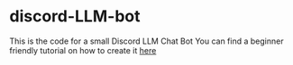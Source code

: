 # discord-LLM-bot
This is the code for a small Discord LLM Chat Bot
You can find a beginner friendly tutorial on how to create it [here](https://haoes.github.io/posts/LLM-Discord-Bot/)

